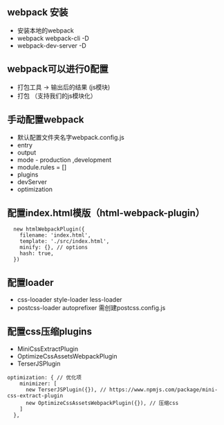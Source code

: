 ## webpack 安装
- 安装本地的webpack
- webpack webpack-cli -D
- webpack-dev-server -D

## webpack可以进行0配置
- 打包工具 -> 输出后的结果 (js模块)
- 打包 （支持我们的js模块化）

## 手动配置webpack
- 默认配置文件夹名字webpack.config.js
- entry
- output
- mode - production ,development
- module.rules = []
- plugins
- devServer
- optimization

## 配置index.html模版（html-webpack-plugin）
```
  new htmlWebpackPlugin({
    filename: 'index.html',
    template: './src/index.html',
    minify: {}, // options
    hash: true,
  })
```

## 配置loader
- css-looader style-loader  less-loader
- postcss-loader autoprefixer 需创建postcss.config.js

## 配置css压缩plugins
- MiniCssExtractPlugin
- OptimizeCssAssetsWebpackPlugin
- TerserJSPlugin
```
optimization: { // 优化项
    minimizer: [
      new TerserJSPlugin({}), // https://www.npmjs.com/package/mini-css-extract-plugin
      new OptimizeCssAssetsWebpackPlugin({}), // 压缩css
    ]
  },
```
